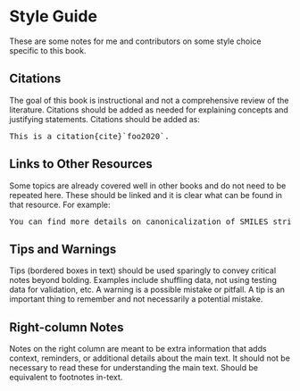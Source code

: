 # Style Guide

These are some notes for me and contributors on some style choice specific to this book.

## Citations

The goal of this book is instructional and not a comprehensive review of the literature.
Citations should be added as needed for explaining concepts and justifying statements. Citations
should be added as:

<pre>
This is a citation{cite}`foo2020`.
</pre>

## Links to Other Resources

Some topics are already covered well in other books and do not need to be repeated here.
These should be linked and it is clear what can be found in that resource. For example:

<pre>
You can find more details on canonicalization of SMILES strings [in this online article](https://example.org)
</pre>

## Tips and Warnings

Tips (bordered boxes in text) should be used sparingly to convey critical
notes beyond bolding. Examples include shuffling data, not using testing data
for validation, etc. A warning is a possible mistake or pitfall. A tip is an important
thing to remember and not necessarily a potential mistake.

## Right-column Notes

Notes on the right column are meant to be extra information that adds
context, reminders, or additional details about the main text. It should not
be necessary to read these for understanding the main text. Should be equivalent to footnotes in-text.

